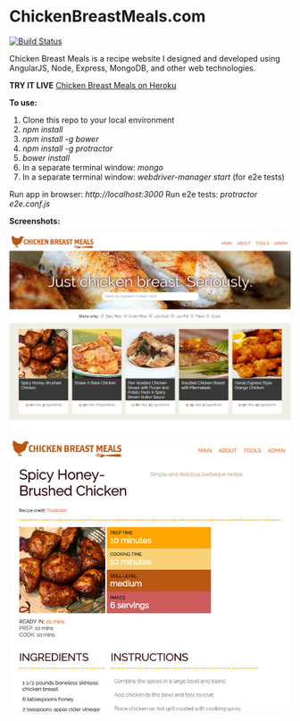 ChickenBreastMeals.com
======================
[![Build Status](https://travis-ci.org/MJGrant/ChickenBreastMeals.com.svg?branch=master)](https://travis-ci.org/MJGrant/ChickenBreastMeals.com)

Chicken Breast Meals is a recipe website I designed and developed using AngularJS, Node, Express, MongoDB, and other web technologies. 

**TRY IT LIVE**
[Chicken Breast Meals on Heroku](http://chickenbreastmeals.herokuapp.com)

**To use:**

1. Clone this repo to your local environment
2. *npm install*
3. *npm install -g bower*
4. *npm install -g protractor*
5. *bower install*
6. In a separate terminal window: *mongo*
7. In a separate terminal window: *webdriver-manager start* (for e2e tests)

Run app in browser: *http://localhost:3000*
Run e2e tests: *protractor e2e.conf.js*

**Screenshots:**

![alt text](screenshots/cbm_app_screenshot_11_12_2014.jpg "Chicken Breast Meals main view as of 11/12/2014")
![alt text](screenshots/cbm_app_screenshot_11_12_2014_recipe.jpg "Chicken Breast Meals recipe view as of 11/12/2014")
